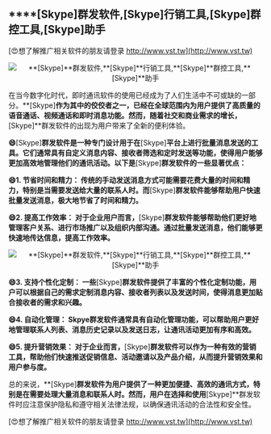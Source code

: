 ## ****[Skype]**群发软件,**[Skype]**行销工具,**[Skype]**群控工具,**[Skype]**助手**

[😍想了解推广相关软件的朋友请登录 http://www.vst.tw](http://www.vst.tw)

 <center><img src="https://vst.tw/MP4/tuiguang/png/5.png" alt="**[Skype]**群发软件,**[Skype]**行销工具,**[Skype]**群控工具,**[Skype]**助手"></center>

在当今数字化时代，即时通讯软件的使用已经成为了人们生活中不可或缺的一部分。**[Skype]**作为其中的佼佼者之一，已经在全球范围内为用户提供了高质量的语音通话、视频通话和即时消息功能。然而，随着社交和商业需求的增长，**[Skype]**群发软件的出现为用户带来了全新的便利体验。

**😄**[Skype]**群发软件是一种专门设计用于在**[Skype]**平台上进行批量消息发送的工具。它们通常具有自定义消息内容、接收者筛选和定时发送等功能，使得用户能够更加高效地管理他们的通讯活动。以下是**[Skype]**群发软件的一些显著优点：**

**😄1. 节省时间和精力： 传统的手动发送消息方式可能需要花费大量的时间和精力，特别是当需要发送给大量的联系人时。而**[Skype]**群发软件能够帮助用户快速批量发送消息，极大地节省了时间和精力。**

**😄2. 提高工作效率： 对于企业用户而言，**[Skype]**群发软件能够帮助他们更好地管理客户关系、进行市场推广以及组织内部沟通。通过批量发送消息，他们能够更快速地传达信息，提高工作效率。**

 <center><img src="https://vst.tw/MP4/tuiguang/png/5.png" alt="**[Skype]**群发软件,**[Skype]**行销工具,**[Skype]**群控工具,**[Skype]**助手"></center>

**😄3. 支持个性化定制： 一些**[Skype]**群发软件提供了丰富的个性化定制功能，用户可以根据自己的需求定制消息内容、接收者列表以及发送时间，使得消息更加贴合接收者的需求和兴趣。**

**😄4. 自动化管理： Skpye群发软件通常具有自动化管理功能，可以帮助用户更好地管理联系人列表、消息历史记录以及发送日志，让通讯活动更加有序和高效。**

**😄5. 提升营销效果： 对于企业而言，**[Skype]**群发软件可以作为一种有效的营销工具，帮助他们快速推送促销信息、活动邀请以及产品介绍，从而提升营销效果和用户参与度。**

总的来说，**[Skype]**群发软件为用户提供了一种更加便捷、高效的通讯方式，特别是在需要处理大量消息和联系人时。然而，用户在选择和使用**[Skype]**群发软件时应注意保护隐私和遵守相关法律法规，以确保通讯活动的合法性和安全性。

[😍想了解推广相关软件的朋友请登录 http://www.vst.tw](http://www.vst.tw)



